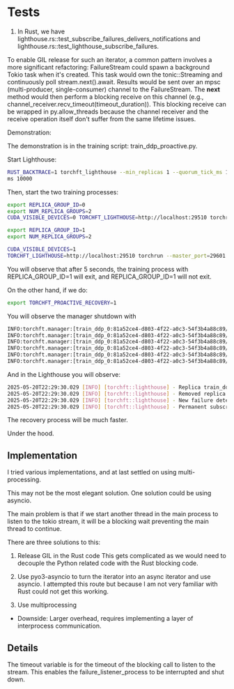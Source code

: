 # Tests

1. In Rust, we have lighthouse.rs::test_subscribe_failures_delivers_notifications and lighthouse.rs::test_lighthouse_subscribe_failures.

To enable GIL release for such an iterator, a common pattern involves a more significant refactoring:
FailureStream could spawn a background Tokio task when it's created.
This task would own the tonic::Streaming and continuously poll stream.next().await.
Results would be sent over an mpsc (multi-producer, single-consumer) channel to the FailureStream.
The __next__ method would then perform a blocking receive on this channel (e.g., channel_receiver.recv_timeout(timeout_duration)). This blocking receive can be wrapped in py.allow_threads because the channel receiver and the receive operation itself don't suffer from the same lifetime issues.



Demonstration:

The demonstration is in the training script: train_ddp_proactive.py.

<Insert Description>

Start Lighthouse:
```sh
RUST_BACKTRACE=1 torchft_lighthouse --min_replicas 1 --quorum_tick_ms 100 --join_timeout_
ms 10000
```

Then, start the two training processes:

```sh
export REPLICA_GROUP_ID=0
export NUM_REPLICA_GROUPS=2
CUDA_VISIBLE_DEVICES=0 TORCHFT_LIGHTHOUSE=http://localhost:29510 torchrun --master_port=29600 --nnodes=1 --nproc_per_node=1 -- train_ddp_proactive.py
```

```sh
export REPLICA_GROUP_ID=1
export NUM_REPLICA_GROUPS=2

CUDA_VISIBLE_DEVICES=1 
TORCHFT_LIGHTHOUSE=http://localhost:29510 torchrun --master_port=29601 --nnodes=1 --nproc_per_node=1 -- train_ddp_proactive.py
```

You will observe that after 5 seconds, the training process with REPLICA_GROUP_ID=1 will exit, and REPLICA_GROUP_ID=1 will not exit.

On the other hand, if we do:

```sh
export TORCHFT_PROACTIVE_RECOVERY=1 
```

You will observe the manager shutdown with

```sh
INFO:torchft.manager:[train_ddp_0:81a52ce4-d803-4f22-a0c3-54f3b4a88c89/0 - step 10] Setting error processor thread stop event
INFO:torchft.manager:[train_ddp_0:81a52ce4-d803-4f22-a0c3-54f3b4a88c89/0 - step 10] Waiting for error processor thread to complete
INFO:torchft.manager:[train_ddp_0:81a52ce4-d803-4f22-a0c3-54f3b4a88c89/0 - step 10] Error processor thread shutdown completed.
INFO:torchft.manager:[train_ddp_0:81a52ce4-d803-4f22-a0c3-54f3b4a88c89/0 - step 10] Setting failure listener stop event for process
INFO:torchft.manager:[train_ddp_0:81a52ce4-d803-4f22-a0c3-54f3b4a88c89/0 - step 10] Waiting for failure listener process to complete
INFO:torchft.manager:[train_ddp_0:81a52ce4-d803-4f22-a0c3-54f3b4a88c89/0 - step 10] Failure listener process shutdown completed
```

And in the Lighthouse you will observe:

```sh
2025-05-20T22:29:30.029 [INFO] [torchft::lighthouse] - Replica train_ddp_1:a581dae2-1ebc-4f93-b882-6477832fef6b timed out (last heartbeat: Instant { tv_sec: 5200692, tv_nsec: 955240591 }), sending failure notification.
2025-05-20T22:29:30.029 [INFO] [torchft::lighthouse] - Removed replica train_ddp_1:a581dae2-1ebc-4f93-b882-6477832fef6b from heartbeats and participants due to timeout.
2025-05-20T22:29:30.029 [INFO] [torchft::lighthouse] - New failure detected, resetting all participants for quorum formation.
2025-05-20T22:29:30.029 [INFO] [torchft::lighthouse] - Permanent subscriber received failure notification for train_ddp_1:a581dae2-1ebc-4f93-b882-6477832fef6b
```

The recovery process will be much faster.

Under the hood.



## Implementation

I tried various implementations, and at last settled on using multi-processing.

This may not be the most elegant solution. One solution could be using asyncio.

The main problem is that if we start another thread in the main process to listen to the tokio stream, it will be a blocking wait preventing the main thread to continue.

There are three solutions to this:

1. Release GIL in the Rust code
This gets complicated as we would need to decouple the Python related code with the Rust blocking code.

2. Use pyo3-asyncio to turn the iterator into an async iterator and use asyncio.
I attempted this route but because I am not very familiar with Rust could not get this working.

3. Use multiprocessing
- Downside: Larger overhead, requires implementing a layer of interprocess communication.



## Details

The timeout variable is for the timeout of the blocking call to listen to the stream. This enables the failure_listener_process to be interrupted and shut down.
